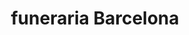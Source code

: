 ---
title: "funeraria Barcelona"
url: /barcelona/funeraria-barcelona/
shop: directores de funerarias
---